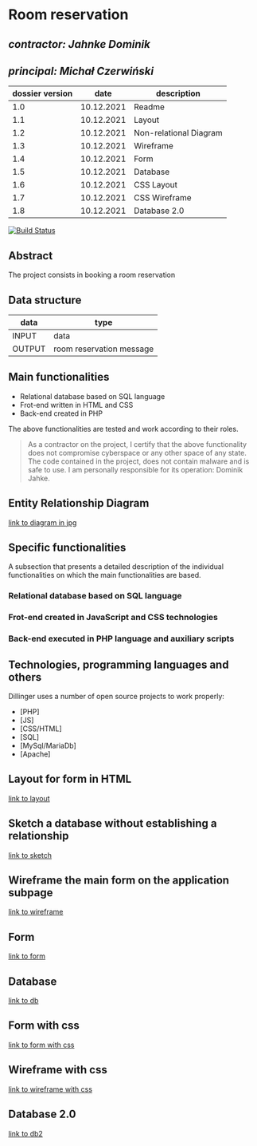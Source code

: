 # Room reservation

## _contractor: Jahnke Dominik_
## _principal: Michał Czerwiński_


| dossier version | date | description |
| ------ | ------ | ------ |
| 1.0 | 10.12.2021 | Readme |
| 1.1 | 10.12.2021 | Layout |
| 1.2 | 10.12.2021 | Non-relational Diagram |
| 1.3 | 10.12.2021 | Wireframe |
| 1.4 | 10.12.2021 | Form |
| 1.5 | 10.12.2021 | Database |
| 1.6 | 10.12.2021 | CSS Layout |
| 1.7 | 10.12.2021 | CSS Wireframe |
| 1.8 | 10.12.2021 | Database 2.0 |


[![Build Status](https://travis-ci.org/joemccann/dillinger.svg?branch=master)](https://travis-ci.org/joemccann/dillinger)

## Abstract 
The project consists in booking a room reservation

## Data structure

| data | type |
| ------ | ------ |
| INPUT | data |
| OUTPUT | room reservation message |

## Main functionalities

+ Relational database based on SQL language
+ Frot-end written in HTML and CSS
+ Back-end created in PHP

The above functionalities are tested and work according to their roles.

> As a contractor on the project, I certify that the above functionality 
> does not compromise cyberspace or any other space of any state. 
> The code contained in the project, does not contain malware and is safe to use. 
> I am personally responsible for its operation: Dominik Jahke.

## Entity Relationship Diagram

[link to diagram in jpg][erd]

## Specific functionalities

A subsection that presents a detailed description of the individual functionalities on which the main functionalities are based.

### Relational database based on SQL language

### Frot-end created in JavaScript and CSS technologies

### Back-end executed in PHP language and auxiliary scripts

## Technologies, programming languages and others

Dillinger uses a number of open source projects to work properly:

- [PHP]
- [JS]
- [CSS/HTML]
- [SQL]
- [MySql/MariaDb]
- [Apache]

 [erd]: <https://github.com/Michal3456/example_project/blob/main/sprites/Untitled%20Diagram.jpg>
 
 ## Layout for form in HTML

[link to layout][form]

[form]: <https://github.com/Michal3456/4cti/blob/main/6/sprites/layout.png>

 ## Sketch a database without establishing a relationship
 
[link to sketch][sketch]

[sketch]: <https://github.com/Michal3456/4cti/blob/main/6/sprites/sketch.png>

## Wireframe the main form on the application subpage

[link to wireframe][wireframe]

[wireframe]: <https://github.com/Michal3456/4cti/blob/main/6/sprites/wireframe.png>

## Form

[link to form][form1]

[form1]: <https://github.com/Michal3456/4cti/blob/main/6/main/form.html>

 ## Database

[link to db][dba]

[dba]: <https://github.com/Michal3456/4cti/blob/main/6/database/faces.sql>

## Form with css

[link to form with css][form2]

[form2]: <https://github.com/Michal3456/4cti/blob/main/6/main/form2.html>

## Wireframe with css

[link to wireframe with css][form3]

[form3]: <https://github.com/Michal3456/4cti/blob/main/6/main/form3.html>

 ## Database 2.0

[link to db2][dba2]

[dba2]: <https://github.com/Michal3456/4cti/blob/main/6/database/faces2.sql>
